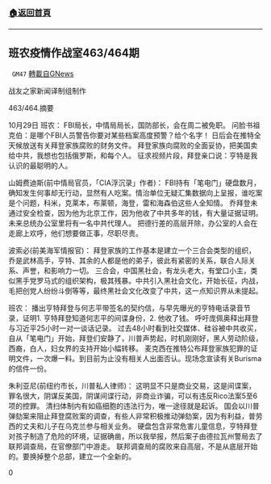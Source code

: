 ###  [:house:返回首頁](https://github.com/ourhimalayas/txt)
---

## 班农疫情作战室463/464期
` GM47` [轉載自GNews](https://gnews.org/zh-hans/548277/)

战友之家新闻译制组制作





463/464.摘要

10月29日
班农：
FBI局长，中情局局长，国防部长，会在周二被免职。
问脸书祖克伯：是哪个FBI人员警告你要对某些档案高度预警？给个名字！
日后会在推特全天候放送有关拜登家族腐败的财务文件。
拜登家族向腐败的全面妥协，把美国卖给中共，我想也包括俄罗斯，和每个人。
征求视频片段，拜登亲口说：亨特是我认识的最聪明的人。

山姆费迪斯(前中情局官员，「CIA浮沉录」作者)：
FBI持有「笔电门」硬盘数月，确知发生何事却无行动，显然有人吃案。情治单位无疑汇集数据向上呈报，谁吃案是个问题，科米，克莱本，布莱顿，海登，雷和海森伯这些人全知情。
乔拜登未通过安全检查，因为他为北京工作，因为他收了中共多年的钱，有大量证据证明。未来总统办公室里将有一名中共代理人。
把德行差的高层开除，办公室的人会在走廊上欢呼，他们想要做正事，尽职尽责。

波索必(前美海军情报官)：
拜登家族的工作基本是建立一个三合会类型的组织，乔是武林高手，亨特、其余的人都是他的弟子，彼此有紧密的关系，联合人际关系、声誉，和影响力一切。
三合会，中国黑社会，有龙头老大，有堂口小主，类似黑手党罗马式的组织架构，极其残暴。中共引入黑社会文化，开始长征，内战，毛把创党人纷纷斗倒等等，最终黑社会文化改变了中共，这一点知识界从未提起。

班农：
播出亨特拜登与何志平带签名的契约信，与早先曝光的亨特电话录音节录，证明1. 亨特拜登知道何志平的间谍身份，2. 他收了钱。
呼吁庞佩奥释出拜登与习近平25小时一对一谈话记录。
过去48小时看到社交媒体、硅谷被中共收买，自从「笔电门」开始，拜登们安静了，川普声势起，时机刚刚好，黑人劳动阶级，西裔，白人，妇女界的支持开始小幅转移。
麦克西在推特公布拜登家族犯罪的证明文件，一次爆一料。到目前为止没有相关人出面否认。现场念宣读有关Burisma的信件一份。

朱利亚尼(前纽约市长，川普私人律师)：
这明显不只是商业交易，这是间谍案，罪名很大，阴谋反美国，阴谋间谍行动，非商业诈骗，可以有违反Rico法案5至6项的控罪。
清扫体制内有如癌细胞的违法行为，唯一途径就是起诉。
国会以川普弹劾案来阻止拜登腐败案的调查，有些人非常积极推动弹劾案，因为有利益，普劳西的丈夫和儿子在乌克兰参与相关业务。
硬盘包含非常危害儿童信息，亨特拜登对孩子制造了危险的环境，证据确凿，所以我举报，然后案子由德拉瓦州警局去了联邦调查局，在官僚部门中游走。
联邦调查局的腐败来自高层，不是从底层开始的。要换掉整个总部，建立一个全新的。

0
